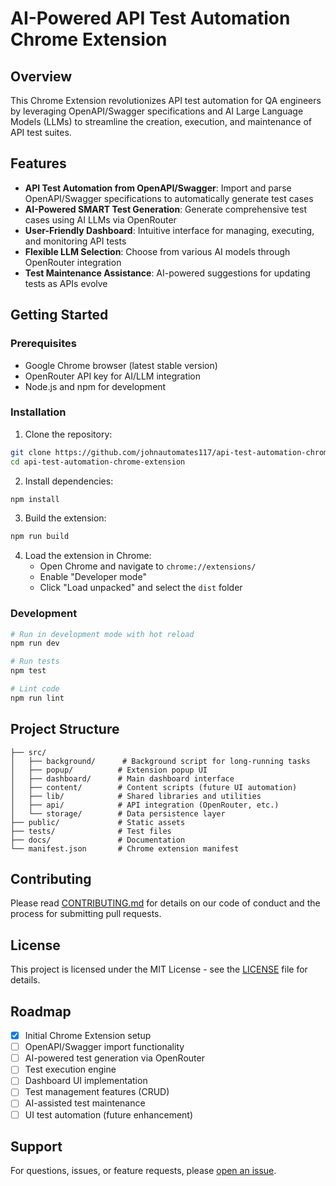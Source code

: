 # AI-Powered API Test Automation Chrome Extension

## Overview

This Chrome Extension revolutionizes API test automation for QA engineers by leveraging OpenAPI/Swagger specifications and AI Large Language Models (LLMs) to streamline the creation, execution, and maintenance of API test suites.

## Features

- **API Test Automation from OpenAPI/Swagger**: Import and parse OpenAPI/Swagger specifications to automatically generate test cases
- **AI-Powered SMART Test Generation**: Generate comprehensive test cases using AI LLMs via OpenRouter
- **User-Friendly Dashboard**: Intuitive interface for managing, executing, and monitoring API tests
- **Flexible LLM Selection**: Choose from various AI models through OpenRouter integration
- **Test Maintenance Assistance**: AI-powered suggestions for updating tests as APIs evolve

## Getting Started

### Prerequisites

- Google Chrome browser (latest stable version)
- OpenRouter API key for AI/LLM integration
- Node.js and npm for development

### Installation

1. Clone the repository:
```bash
git clone https://github.com/johnautomates117/api-test-automation-chrome-extension.git
cd api-test-automation-chrome-extension
```

2. Install dependencies:
```bash
npm install
```

3. Build the extension:
```bash
npm run build
```

4. Load the extension in Chrome:
   - Open Chrome and navigate to `chrome://extensions/`
   - Enable "Developer mode"
   - Click "Load unpacked" and select the `dist` folder

### Development

```bash
# Run in development mode with hot reload
npm run dev

# Run tests
npm test

# Lint code
npm run lint
```

## Project Structure

```
├── src/
│   ├── background/      # Background script for long-running tasks
│   ├── popup/          # Extension popup UI
│   ├── dashboard/      # Main dashboard interface
│   ├── content/        # Content scripts (future UI automation)
│   ├── lib/            # Shared libraries and utilities
│   ├── api/            # API integration (OpenRouter, etc.)
│   └── storage/        # Data persistence layer
├── public/             # Static assets
├── tests/              # Test files
├── docs/               # Documentation
└── manifest.json       # Chrome extension manifest
```

## Contributing

Please read [CONTRIBUTING.md](CONTRIBUTING.md) for details on our code of conduct and the process for submitting pull requests.

## License

This project is licensed under the MIT License - see the [LICENSE](LICENSE) file for details.

## Roadmap

- [x] Initial Chrome Extension setup
- [ ] OpenAPI/Swagger import functionality
- [ ] AI-powered test generation via OpenRouter
- [ ] Test execution engine
- [ ] Dashboard UI implementation
- [ ] Test management features (CRUD)
- [ ] AI-assisted test maintenance
- [ ] UI test automation (future enhancement)

## Support

For questions, issues, or feature requests, please [open an issue](https://github.com/johnautomates117/api-test-automation-chrome-extension/issues).